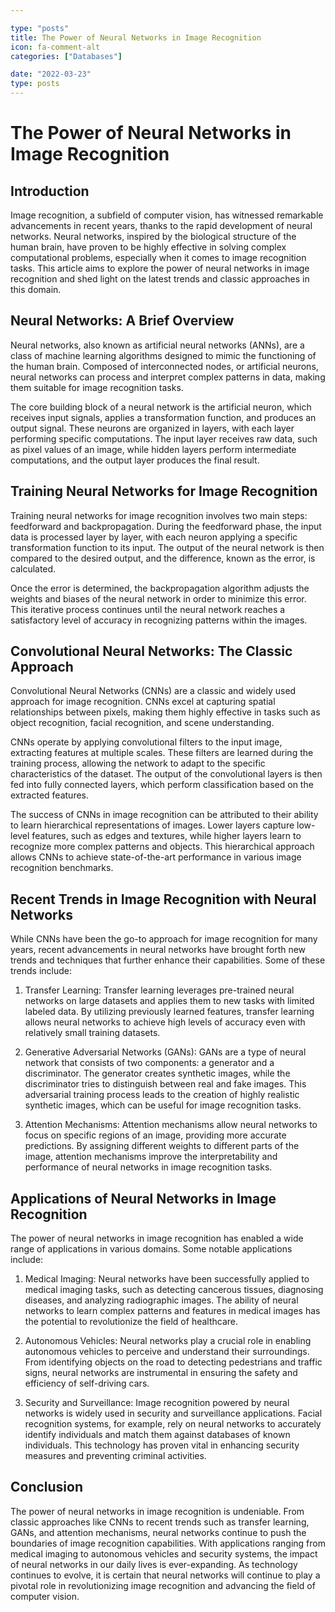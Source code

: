 ```yaml
---

type: "posts"
title: The Power of Neural Networks in Image Recognition
icon: fa-comment-alt
categories: ["Databases"]

date: "2022-03-23"
type: posts
---
```





# The Power of Neural Networks in Image Recognition

## Introduction

Image recognition, a subfield of computer vision, has witnessed remarkable advancements in recent years, thanks to the rapid development of neural networks. Neural networks, inspired by the biological structure of the human brain, have proven to be highly effective in solving complex computational problems, especially when it comes to image recognition tasks. This article aims to explore the power of neural networks in image recognition and shed light on the latest trends and classic approaches in this domain.

## Neural Networks: A Brief Overview

Neural networks, also known as artificial neural networks (ANNs), are a class of machine learning algorithms designed to mimic the functioning of the human brain. Composed of interconnected nodes, or artificial neurons, neural networks can process and interpret complex patterns in data, making them suitable for image recognition tasks.

The core building block of a neural network is the artificial neuron, which receives input signals, applies a transformation function, and produces an output signal. These neurons are organized in layers, with each layer performing specific computations. The input layer receives raw data, such as pixel values of an image, while hidden layers perform intermediate computations, and the output layer produces the final result.

## Training Neural Networks for Image Recognition

Training neural networks for image recognition involves two main steps: feedforward and backpropagation. During the feedforward phase, the input data is processed layer by layer, with each neuron applying a specific transformation function to its input. The output of the neural network is then compared to the desired output, and the difference, known as the error, is calculated.

Once the error is determined, the backpropagation algorithm adjusts the weights and biases of the neural network in order to minimize this error. This iterative process continues until the neural network reaches a satisfactory level of accuracy in recognizing patterns within the images.

## Convolutional Neural Networks: The Classic Approach

Convolutional Neural Networks (CNNs) are a classic and widely used approach for image recognition. CNNs excel at capturing spatial relationships between pixels, making them highly effective in tasks such as object recognition, facial recognition, and scene understanding.

CNNs operate by applying convolutional filters to the input image, extracting features at multiple scales. These filters are learned during the training process, allowing the network to adapt to the specific characteristics of the dataset. The output of the convolutional layers is then fed into fully connected layers, which perform classification based on the extracted features.

The success of CNNs in image recognition can be attributed to their ability to learn hierarchical representations of images. Lower layers capture low-level features, such as edges and textures, while higher layers learn to recognize more complex patterns and objects. This hierarchical approach allows CNNs to achieve state-of-the-art performance in various image recognition benchmarks.

## Recent Trends in Image Recognition with Neural Networks

While CNNs have been the go-to approach for image recognition for many years, recent advancements in neural networks have brought forth new trends and techniques that further enhance their capabilities. Some of these trends include:

1. Transfer Learning: Transfer learning leverages pre-trained neural networks on large datasets and applies them to new tasks with limited labeled data. By utilizing previously learned features, transfer learning allows neural networks to achieve high levels of accuracy even with relatively small training datasets.

2. Generative Adversarial Networks (GANs): GANs are a type of neural network that consists of two components: a generator and a discriminator. The generator creates synthetic images, while the discriminator tries to distinguish between real and fake images. This adversarial training process leads to the creation of highly realistic synthetic images, which can be useful for image recognition tasks.

3. Attention Mechanisms: Attention mechanisms allow neural networks to focus on specific regions of an image, providing more accurate predictions. By assigning different weights to different parts of the image, attention mechanisms improve the interpretability and performance of neural networks in image recognition tasks.

## Applications of Neural Networks in Image Recognition

The power of neural networks in image recognition has enabled a wide range of applications in various domains. Some notable applications include:

1. Medical Imaging: Neural networks have been successfully applied to medical imaging tasks, such as detecting cancerous tissues, diagnosing diseases, and analyzing radiographic images. The ability of neural networks to learn complex patterns and features in medical images has the potential to revolutionize the field of healthcare.

2. Autonomous Vehicles: Neural networks play a crucial role in enabling autonomous vehicles to perceive and understand their surroundings. From identifying objects on the road to detecting pedestrians and traffic signs, neural networks are instrumental in ensuring the safety and efficiency of self-driving cars.

3. Security and Surveillance: Image recognition powered by neural networks is widely used in security and surveillance applications. Facial recognition systems, for example, rely on neural networks to accurately identify individuals and match them against databases of known individuals. This technology has proven vital in enhancing security measures and preventing criminal activities.

## Conclusion

The power of neural networks in image recognition is undeniable. From classic approaches like CNNs to recent trends such as transfer learning, GANs, and attention mechanisms, neural networks continue to push the boundaries of image recognition capabilities. With applications ranging from medical imaging to autonomous vehicles and security systems, the impact of neural networks in our daily lives is ever-expanding. As technology continues to evolve, it is certain that neural networks will continue to play a pivotal role in revolutionizing image recognition and advancing the field of computer vision.